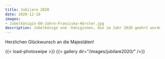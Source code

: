 ```yaml
---
title: Jubilare 2020
date: 2020-12-16
images: 
- Jubelkönigin-60-Jahre-Franziska-Hörster.jpg
description: Jubelkönige und -königinnen, die im Jahr 2020 geehrt wurden.
---
```

Herzlichen Glückwunsch an die Majestäten!

{{< load-photoswipe >}}
{{< gallery dir="/images/jubilare2020/" />}}
